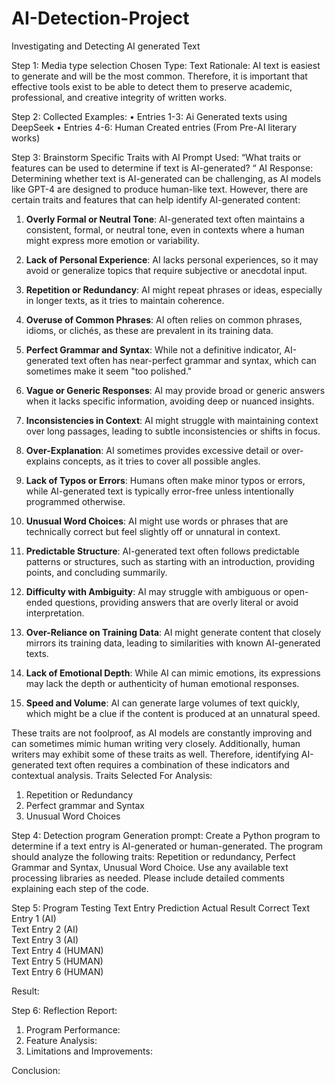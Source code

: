 # AI-Detection-Project
Investigating and Detecting AI generated Text 

Step 1: Media type selection
Chosen Type: Text
Rationale: AI text is easiest to generate and will be the most common. Therefore, it is important that effective tools exist to be able to detect them to preserve academic, professional, and creative integrity of written works. 

Step 2: Collected Examples:
•	Entries 1-3: Ai Generated texts using DeepSeek
•	Entries 4-6: Human Created entries (From Pre-AI literary works)

Step 3: Brainstorm Specific Traits with AI
Prompt Used: “What traits or features can be used to determine if text is AI-generated? “
AI Response:
Determining whether text is AI-generated can be challenging, as AI models like GPT-4 are designed to produce human-like text. However, there are certain traits and features that can help identify AI-generated content:

1. **Overly Formal or Neutral Tone**: AI-generated text often maintains a consistent, formal, or neutral tone, even in contexts where a human might express more emotion or variability.

2. **Lack of Personal Experience**: AI lacks personal experiences, so it may avoid or generalize topics that require subjective or anecdotal input.

3. **Repetition or Redundancy**: AI might repeat phrases or ideas, especially in longer texts, as it tries to maintain coherence.

4. **Overuse of Common Phrases**: AI often relies on common phrases, idioms, or clichés, as these are prevalent in its training data.

5. **Perfect Grammar and Syntax**: While not a definitive indicator, AI-generated text often has near-perfect grammar and syntax, which can sometimes make it seem "too polished."

6. **Vague or Generic Responses**: AI may provide broad or generic answers when it lacks specific information, avoiding deep or nuanced insights.

7. **Inconsistencies in Context**: AI might struggle with maintaining context over long passages, leading to subtle inconsistencies or shifts in focus.

8. **Over-Explanation**: AI sometimes provides excessive detail or over-explains concepts, as it tries to cover all possible angles.

9. **Lack of Typos or Errors**: Humans often make minor typos or errors, while AI-generated text is typically error-free unless intentionally programmed otherwise.

10. **Unusual Word Choices**: AI might use words or phrases that are technically correct but feel slightly off or unnatural in context.

11. **Predictable Structure**: AI-generated text often follows predictable patterns or structures, such as starting with an introduction, providing points, and concluding summarily.

12. **Difficulty with Ambiguity**: AI may struggle with ambiguous or open-ended questions, providing answers that are overly literal or avoid interpretation.

13. **Over-Reliance on Training Data**: AI might generate content that closely mirrors its training data, leading to similarities with known AI-generated texts.

14. **Lack of Emotional Depth**: While AI can mimic emotions, its expressions may lack the depth or authenticity of human emotional responses.

15. **Speed and Volume**: AI can generate large volumes of text quickly, which might be a clue if the content is produced at an unnatural speed.

These traits are not foolproof, as AI models are constantly improving and can sometimes mimic human writing very closely. Additionally, human writers may exhibit some of these traits as well. Therefore, identifying AI-generated text often requires a combination of these indicators and contextual analysis.
Traits Selected For Analysis:
1.	Repetition or Redundancy
2.	Perfect grammar and Syntax
3.	Unusual Word Choices

Step 4: Detection program Generation prompt: 
Create a Python program to determine if a text entry is AI-generated or human-generated. The program should analyze the following traits: Repetition or redundancy, Perfect Grammar and Syntax, Unusual Word Choice. Use any available text processing libraries as needed. Please include detailed comments explaining each step of the code.

Step 5: Program Testing
Text Entry	Prediction	Actual Result	Correct
Text Entry 1 (AI)			
Text Entry 2 (AI)			
Text Entry 3 (AI)			
Text Entry 4 (HUMAN)			
Text Entry 5 (HUMAN)			
Text Entry 6 (HUMAN)			

Result:

Step 6: Reflection Report: 
1.	Program Performance: 
2.	Feature Analysis: 
3.	Limitations and Improvements: 

Conclusion: 
